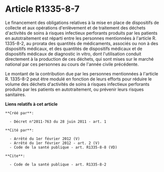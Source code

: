 # Article R1335-8-7

Le financement des obligations relatives à la mise en place de dispositifs de collecte et aux opérations d'enlèvement et de
traitement des déchets d'activités de soins à risques infectieux perforants produits par les patients en autotraitement est
réparti entre les personnes mentionnées à l'article R. 1335-8-2, au prorata des quantités de médicaments, associés ou non à
des dispositifs médicaux, et des quantités de dispositifs médicaux et de dispositifs médicaux de diagnostic in vitro, dont
l'utilisation conduit directement à la production de ces déchets, qui sont mises sur le marché national par ces personnes au
cours de l'année civile précédente. 

Le montant de la contribution due par les personnes mentionnées à l'article R. 1335-8-2 peut être modulé en fonction de leurs
efforts pour réduire le volume des déchets d'activités de soins à risques infectieux perforants produits par les patients en
autotraitement, ou prévenir leurs risques sanitaires.

**Liens relatifs à cet article**

	**Créé par**:

	  - Décret n°2011-763 du 28 juin 2011 - art. 1

	**Cité par**:

	  - Arrêté du 1er février 2012 (V)
	  - Arrêté du 1er février 2012 - art. 2 (V)
	  - Code de la santé publique - art. R1335-8-8 (VD)

	**Cite**:

	  - Code de la santé publique - art. R1335-8-2
